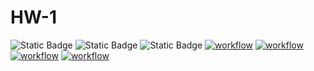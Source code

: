# HW-1
![Static Badge](https://img.shields.io/badge/language-python-green)
![Static Badge](https://img.shields.io/badge/license-bsl1-green)
![Static Badge](https://img.shields.io/badge/platform-linux-green)
[![workflow](https://github.com/CSC510-SE-FALL-2024/SE-CSC-510-HWs/actions/workflows/test.yml/badge.svg)](https://github.com/CSC510-SE-FALL-2024/SE-CSC-510-HWs/actions/workflows/test.yml)
[![workflow](https://github.com/CSC510-SE-FALL-2024/SE-CSC-510-HWs/actions/workflows/autopep8.yml/badge.svg)](https://github.com/CSC510-SE-FALL-2024/SE-CSC-510-HWs/actions/workflows/autopep8.yml)
[![workflow](https://github.com/CSC510-SE-FALL-2024/SE-CSC-510-HWs/actions/workflows/pylint.yml/badge.svg)](https://github.com/CSC510-SE-FALL-2024/SE-CSC-510-HWs/actions/workflows/pylint.yml)
[![workflow](https://github.com/CSC510-SE-FALL-2024/SE-CSC-510-HWs/actions/workflows/radon.yml/badge.svg)](https://github.com/CSC510-SE-FALL-2024/SE-CSC-510-HWs/actions/workflows/radon.yml)
